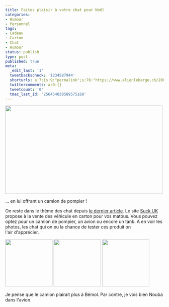 ```yaml
---
title: Faites plaisir à votre chat pour Noël
categories:
- Humour
- Personnel
tags:
- Cadeau
- Carton
- Chat
- Humour
status: publish
type: post
published: true
meta:
  _edit_last: '1'
  tweetbackscheck: '1234587944'
  shorturls: a:7:{s:9:"permalink";s:76:"https://www.alienlebarge.ch/2008/11/29/faites-plaisir-a-votre-chat-pour-noel/";s:7:"tinyurl";s:25:"https://tinyurl.com/dmxwv2";s:4:"isgd";s:17:"https://is.gd/ikh4";s:5:"bitly";s:19:"https://bit.ly/14DqN";s:5:"snipr";s:22:"https://snipr.com/b9xsm";s:5:"snurl";s:22:"https://snurl.com/b9xsm";s:7:"snipurl";s:24:"https://snipurl.com/b9xsm";}
  twittercomments: a:0:{}
  tweetcount: '0'
  tmac_last_id: '256454030589575168'
---
```

<img class="alignnone size-medium wp-image-814" title="Cat play house" src="https://dlgjp9x71cipk.cloudfront.net/2008/11/cadeauchat.png" alt="" width="500" height="281" />

... en lui offrant un camion de pompier !

On reste dans le thème des chat depuis <a title="Quelques liens pour sauver vos journees" href="https://www.alienlebarge.ch/2008/11/27/quelques-liens-pour-sauver-vos-journees/">le dernier article</a>. Le site <a title="Suck UK" href="https://www.suck.uk.com/product.php?rangeID=96">Suck UK</a> propose à la vente des véhicule en carton pour vos matous. Vous pouvez optez pour un camion de pompier, un avion ou encore un tank. A en voir les photos, les chat qui on eu la chance de tester ces produit on l'air d'apprécier.

<a href="https://dlgjp9x71cipk.cloudfront.net/2008/11/catplaypolaroidzoom1.jpg"><img class="alignnone size-thumbnail wp-image-815" title="Boris" src="https://dlgjp9x71cipk.cloudfront.net/2008/11/catplaypolaroidzoom1-150x150.jpg" alt="" width="150" height="150" /></a> <a href="https://dlgjp9x71cipk.cloudfront.net/2008/11/catplaypolaroidzoom5.jpg"><img class="alignnone size-thumbnail wp-image-816" title="Ramsau" src="https://dlgjp9x71cipk.cloudfront.net/2008/11/catplaypolaroidzoom5-150x150.jpg" alt="" width="150" height="150" /></a> <a href="https://dlgjp9x71cipk.cloudfront.net/2008/11/catplaypolaroidzoom10.jpg"><img class="alignnone size-thumbnail wp-image-817" title="Zippy" src="https://dlgjp9x71cipk.cloudfront.net/2008/11/catplaypolaroidzoom10-150x150.jpg" alt="" width="150" height="150" /></a>

Je pense que le camion plairait plus à Bémol. Par contre, je vois bien Nouba dans l'avion.
